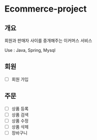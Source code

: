 # Ecommerce-project
## 개요
회원과 판매자 사이를 중개해주는 이커머스 서비스

Use : Java, Spring, Mysql

## 회원
- [ ] 회원 가입

## 주문
- [ ] 상품 등록
- [ ] 상품 검색
- [ ] 상품 수정
- [ ] 상품 삭제
- [ ] 장바구니
